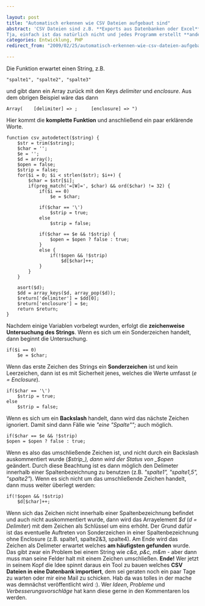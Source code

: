```yaml
---

layout: post
title: "Automatisch erkennen wie CSV Dateien aufgebaut sind"
abstract: 'CSV Dateien sind z.B. **Exports aus Datenbanken oder Excel**. Der Name steht für _Comma-Separated Values _und bedeutet, dass die Werte von einem Komma getrennt sind. Damit kann man **einfach** eine CSV importieren und zum Beispiel in PHP weiter verarbeiten.
Tja, einfach ist das natürlich nicht und jedes Programm erstellt **andere CSV Dateien**. Ich habe eine Funktion geschrieben die versucht **automatisch** zu erkennen wie eine CSV Datei aufgebaut ist. [Hier ist eine Demo](http://interaktionsdesigner.de/stuff/csv.php "Automatische CSV Erkennung") und im folgenden Artikel kommt die Funktionsweise.'
categories: Entwicklung, PHP
redirect_from: "2009/02/25/automatisch-erkennen-wie-csv-dateien-aufgebaut-sind/"

---
```


Die Funktion erwartet einen String, z.B. 
    
    "spalte1", "spalte2", "spalte3"

und gibt dann ein Array zurück mit den Keys _delimiter_ und _enclosure_. Aus dem obrigen Beispiel wäre das dann 
    
    Array(    [delimiter] => ;     [enclosure] => ")

Hier kommt die **komplette Funktion** und anschließend ein paar erklärende Worte.
    
    function csv_autodetect($string) {
        $str = trim($string);
        $char = '';
        $e = '';
        $d = array();
        $open = false;
        $strip = false;
        for($i = 0; $i < strlen($str); $i++) {
            $char = $str[$i];
            if(preg_match('=[W]=', $char) && ord($char) != 32) {            
                if($i == 0)
                    $e = $char;
                
                if($char == '\')
                    $strip = true;
                else
                    $strip = false;
                
                if($char == $e && !$strip) {
                    $open = $open ? false : true;
                }
                else {
                    if(!$open && !$strip)
                        $d[$char]++;
                }
            }
        }
        
        asort($d);
        $dd = array_keys($d, array_pop($d));
        $return['delimiter'] = $dd[0];
        $return['enclosure'] = $e;
        return $return;    
    }

Nachdem einige Variablen vorbelegt wurden, erfolgt die **zeichenweise Untersuchung des Strings**. Wenn es sich um ein Sonderzeichen handelt, dann beginnt die Untersuchung.

    if($i == 0)
        $e = $char;

Wenn das erste Zeichen des Strings ein **Sonderzeichen** ist und kein Leerzeichen, dann ist es mit Sicherheit jenes, welches die Werte umfasst (_e = Enclosure_).

    if($char == '\')
        $strip = true;
    else
        $strip = false;

Wenn es sich um ein **Backslash** handelt, dann wird das nächste Zeichen ignoriert. Damit sind dann Fälle wie _"eine "Spalte"";_ auch möglich.

    if($char == $e && !$strip)
    $open = $open ? false : true;

Wenn es also das umschließende Zeichen ist, und nicht durch ein Backslash auskommentiert wurde (_$strip_), dann wird der Status von _$open_ geändert. Durch diese Beachtung ist es dann möglich den Delimeter innerhalb einer Spaltenbezeichnung zu benutzen (z.B. _"spalte1", "spalte1,5", "spalte2"_). Wenn es sich nicht um das umschließende Zeichen handelt, dann muss weiter überlegt werden:

    if(!$open && !$strip)
        $d[$char]++;

Wenn sich das Zeichen nicht innerhalb einer Spaltenbezeichnung befindet und auch nicht auskommentiert wurde, dann wird das Arrayelement _$d_ (_d = Delimiter_) mit dem Zeichen als Schlüssel um eins erhöht.
Der Grund dafür ist das eventuelle Auftreten von Sonderzeichen in einer Spaltenbezeichnung ohne Enclosure (z.B. spalte1, spalte2&3, spalte4). Am Ende wird das Zeichen als Delimeter erwartet welches **am häufigsten gefunden** wurde. Das gibt zwar ein Problem bei einem String wie _c&a, p&c, m&m_ - aber dann muss man seine Felder halt mit einem Zeichen umschließen.
**Ende!** Wer jetzt in seinem Kopf die Idee spinnt daraus ein Tool zu bauen welches **CSV Dateien in eine Datenbank importiert**, dem sei geraten noch ein paar Tage zu warten oder mir eine Mail zu schicken. Hab da was tolles in der mache was demnächst veröffentlicht wird :).
Wer _Ideen_, _Probleme_ und _Verbesserungsvorschläge_ hat kann diese gerne in den Kommentaren los werden.